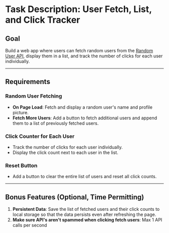 # Task Description: User Fetch, List, and Click Tracker

## Goal
Build a web app where users can fetch random users from the [Random User API](https://randomuser.me/), display them in a list, and track the number of clicks for each user individually.

---

## Requirements

### Random User Fetching
- **On Page Load**: Fetch and display a random user's name and profile picture.
- **Fetch More Users**: Add a button to fetch additional users and append them to a list of previously fetched users.

### Click Counter for Each User
- Track the number of clicks for each user individually.
- Display the click count next to each user in the list.

### Reset Button
- Add a button to clear the entire list of users and reset all click counts.

---

## Bonus Features (Optional, Time Permitting)

1. **Persistent Data**: Save the list of fetched users and their click counts to local storage so that the data persists even after refreshing the page.
2. **Make sure API's aren't spammed when clicking fetch users**: Max 1 API calls per second 
